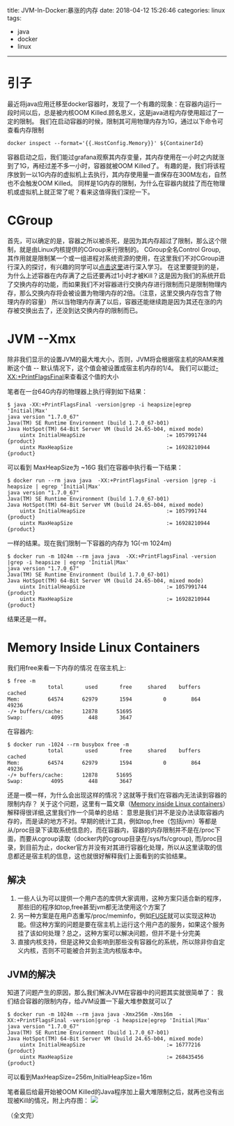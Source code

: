 title: JVM-In-Docker:暴涨的内存
date: 2018-04-12 15:26:46
categories: linux
tags: 
  - java
  - docker
  - linux
------
# 引子
最近将java应用迁移至docker容器时，发现了一个有趣的现象：在容器内运行一段时间以后，总是被内核OOM Killed.顾名思义，这是java进程内存使用超过了一定的限制。
我们在启动容器的时候，限制其可用物理内存为1G，通过以下命令可查看内存限制

```
docker inspect --format='{{.HostConfig.Memory}}' ${ContainerId}
```
容器启动之后，我们能过grafana观察其内存变量，其内存使用在一小时之内就涨到了1G，再经过差不多一小时，容器就被OOM Killed了。
有趣的是，我们将该程序放到一以1G内存的虚拟机上去执行，其内存使用量一直保存在300M左右，自然也不会触发OOM Killed。
同样是1G内存的限制，为什么在容器内就挂了而在物理机或虚拟机上就正常了呢？看来这值得我们深挖一下。

# CGroup
首先，可以确定的是，容器之所以被杀死，是因为其内存超过了限制，那么这个限制，就是由Linux内核提供的CGroup来行限制的。
CGroup全名Control Group,其作用就是限制某一个或一组进程对系统资源的使用，在这里我们不对CGroup进行深入的探讨，有兴趣的同学可以[点击这里](https://www.kernel.org/doc/Documentation/cgroup-v1/cgroups.txt)进行深入学习。
在这里要提到的是，为什么上述容器在内存满了之后还要再过1小时才被Kill？这是因为我们的系统开启了交换内存的功能，而如果我们不对容器进行交换内存进行限制而只是限制物理内存，那么交换内存将会被设置为物理内存的2倍。（注意，这里交换内存包含了物理内存的容量）
所以当物理内存满了以后，容器还能继续跑是因为其还在涨的内存被交换出去了，还没到达交换内存的限制而已。

# JVM --Xmx
除非我们显示的设置JVM的最大堆大小，否则，JVM将会根据宿主机的RAM来推断这个值 -- 默认情况下，这个值会被设置成宿主机内存的1/4。
我们可以能过[-XX:+PrintFlagsFinal](http://matthewkwilliams.com/index.php/2015/10/02/looking-inside-a-jvm-xxprintflagsfinal/)来查看这个值的大小

笔者在一台64G内存的物理器上执行得到如下结果：
```
$ java -XX:+PrintFlagsFinal -version|grep -i heapsize|egrep 'Initial|Max'
java version "1.7.0_67"
Java(TM) SE Runtime Environment (build 1.7.0_67-b01)
Java HotSpot(TM) 64-Bit Server VM (build 24.65-b04, mixed mode)
    uintx InitialHeapSize                          := 1057991744      {product}           
    uintx MaxHeapSize                              := 16928210944     {product}
```
可以看到 MaxHeapSize为 ~16G
我们在容器中执行看一下结果：
```
$ docker run --rm java java  -XX:+PrintFlagsFinal -version |grep -i heapsize | egrep 'Initial|Max'
java version "1.7.0_67"
Java(TM) SE Runtime Environment (build 1.7.0_67-b01)
Java HotSpot(TM) 64-Bit Server VM (build 24.65-b04, mixed mode)
    uintx InitialHeapSize                          := 1057991744      {product}           
    uintx MaxHeapSize                              := 16928210944     {product}
```
一样的结果。现在我们限制一下容器的内存为 1G(-m 1024m)
```
$ docker run -m 1024m --rm java java  -XX:+PrintFlagsFinal -version |grep -i heapsize | egrep 'Initial|Max'
java version "1.7.0_67"
Java(TM) SE Runtime Environment (build 1.7.0_67-b01)
Java HotSpot(TM) 64-Bit Server VM (build 24.65-b04, mixed mode)
    uintx InitialHeapSize                          := 1057991744      {product}           
    uintx MaxHeapSize                              := 16928210944     {product}
```
结果还是一样。

# Memory Inside Linux Containers
我们用free来看一下内存的情况
在宿主机上:
```
$ free -m
             total       used       free     shared    buffers     cached
Mem:         64574      62979       1594          0        864      49236
-/+ buffers/cache:      12878      51695
Swap:         4095        448       3647
```
在容器内:
```
$ docker run -1024 --rm busybox free -m
             total       used       free     shared    buffers     cached
Mem:         64574      62979       1594          0        864      49236
-/+ buffers/cache:      12878      51695
Swap:         4095        448       3647
```
还是一模一样，为什么会出现这样的情况？这就等于我们在容器内无法读到容器的限制内存？
关于这个问题，这里有一篇文章（[Memory inside Linux containers](https://fabiokung.com/2014/03/13/memory-inside-linux-containers/)）解释得很详细,这里我们作一个简单的总结：
意思是我们并不是没办法读取容器内存的，而是读的地方不对。早期的统计工具，例如top,free（包括jvm）等都是从/proc目录下读取系统信息的，而在容器内，容器的内存限制并不是在/proc下面，而要从cgroup读取（docker内的cgroup目录在/sys/fs/cgroup),
而/proc目录，到目前为止，docker官方并没有对其进行容器化处理，所以从这里读取的信息都还是宿主机的信息，这也就很好解释我们上面看到的实验结果。

## 解决
1. 一些人认为可以提供一个用户态的库供大家调用，这种方案只适合新的程序，那些旧的程序如top,free甚至jvm都无法使用这个方案了
2. 另一种方案是在用户态重写/proc/meminfo，例如[FUSE](https://github.com/libfuse/libfuse)就可以实现这种功能。但这种方案的问题是要在宿主机上运行这个用户态的服务，如果这个服务挂了该如何处理？总之，这种方案可以解决问题，但并不是十分完美
3. 直接内核支持，但是这种又会影响到那些没有容器化的系统，所以除非你自定义内核，否则不可能被合并到主流内核版本中。

## JVM的解决
知道了问题产生的原因，那么我们解决JVM在容器中的问题其实就很简单了：
我们结合容器的限制内存，给JVM设置一下最大堆参数就可以了
```
$ docker run -m 1024m --rm java java -Xmx256m -Xms16m  -XX:+PrintFlagsFinal -version|grep -i heapsize|egrep 'Initial|Max'     
java version "1.7.0_67"
Java(TM) SE Runtime Environment (build 1.7.0_67-b01)
Java HotSpot(TM) 64-Bit Server VM (build 24.65-b04, mixed mode)
    uintx InitialHeapSize                          := 16777216        {product}           
    uintx MaxHeapSize                              := 268435456       {product}
```
可以看到MaxHeapSize=256m,InitialHeapSize=16m

笔者最后给最开始被OOM Killed的Java程序加上最大堆限制之后，就再也没有出现被Kill的情况，附上内存图：
![](/image/JVMInDocker.jpg)

（全文完）